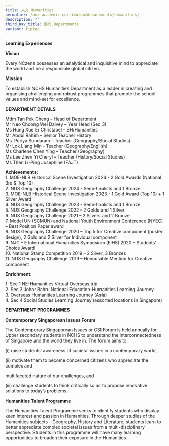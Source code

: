 ```yaml
---
title: 人文 Humanities
permalink: /our-academic-curriculum/departments/humanities/
description: ""
third_nav_title: 部门 Departments
variant: tiptap
---
```

<p><strong>Learning Experiences</strong>
</p>
<p><strong>Vision</strong>
</p>
<p>Every NCzens possesses an analytical and inquisitive mind to appreciate
the world and be a responsible global citizen.</p>
<p><strong>Mission</strong>
</p>
<p>To establish NCHS Humanities Department as a leader in creating and organising
challenging and robust programmes that promote the school values and mind-set
for excellence.</p>
<p><strong>DEPARTMENT DETAILS</strong>
</p>
<p>Mdm Tan Pek Cheng – Head of Department
<br>Mr Neo Choong Wei Dalvey – Year Head (Sec 3)
<br>Ms Hung Xue Er Christabel – SH/Humanities
<br>Mr Abdul Rahim – Senior Teacher History
<br>Ms. Periya Sundaram – Teacher (Geography/Social Studies)
<br>Mr Lok Liang Min - Teacher (Geography/English)
<br>Ms Charlene Chen Ying – Teacher (Geography)
<br>Ms Lee Zhen Yi Cheryl – Teacher (History/Social Studies)
<br>Ms Then Li-Ping Josephine (FAJT)</p>
<p><strong>Achievements:</strong> 
<br>1. MOE-NLB Historical Scene Investigation 2024 - 2 Gold Awards (National
3rd &amp; Top 10)
<br>2. NUS Geography Challenge 2024 - Semi-finalists and 1 Bronze
<br>3. MOE-NLB Historical Scene Investigation 2023 - 1 Gold Award (Top 10)
+ 1 Silver Award
<br>4. NUS Geography Challenge 2023 - Semi-finalists and 1 Bronze
<br>5. NUS Geography Challenge 2022 - 2 Golds and 1 Silver
<br>6. NUS Geography Challenge 2021 – 2 Silvers and 2 Bronze
<br>7. Model UN (SCMUN) and National Youth Environment Conference (NYEC) –
Best Position Paper award
<br>8. NUS Geography Challenge 2020 – Top 5 for Creative component (poster
design), 2 Gold and 2 Silver for Individual component
<br>9. NJC – E International Humanities Symposium (EIHS) 2020 – Students’
Choice Award
<br>10. National Stamp Competition 2019 – 2 Silver, 3 Bronzes
<br>11. NUS Geography Challenge 2019 – Honourable Mention for Creative component</p>
<p><strong>Enrichment:</strong>
</p>
<p>1. Sec 1 NE-Humanities Virtual Overseas trip
<br>2. Sec 2 Johor Bahru National Education-Humanities Learning Journey
<br>3. Overseas Humanities Learning Journey (Asia)
<br>4. Sec 4 Social Studies Learning Journey (assorted locations in Singapore)</p>
<p><strong>DEPARTMENT PROGRAMMES</strong>
</p>
<p><strong>Contemporary Singaporean Issues Forum</strong>
</p>
<p>The Contemporary Singaporean Issues or CSI Forum is held annually for
Upper secondary students in NCHS to understand the interconnectedness of
Singapore and the world they live in. The forum aims to:</p>
<p>(i) raise students’ awareness of societal issues in a contemporary world,</p>
<p>(ii) motivate them to become concerned citizens who appreciate the complex
and</p>
<p>multifaceted nature of our challenges, and</p>
<p>(iii) challenge students to think critically so as to propose innovative
solutions to today’s problems.</p>
<p><strong>Humanities Talent Programme</strong>
</p>
<p>The Humanities Talent Programme seeks to identify students who display
keen interest and passion in Humanities. Through deeper studies of the
Humanities subjects – Geography, History and Literature, students learn
to better appreciate complex societal issues from a multi-disciplinary
perspective. Students in this programme will have many learning opportunities
to broaden their exposure in the Humanities.</p>
<p></p>